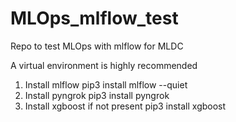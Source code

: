 # MLOps_mlflow_test
Repo to test MLOps with mlflow for MLDC

A virtual environment is highly recommended

1. Install mlflow
	pip3 install mlflow --quiet
2. Install pyngrok
	pip3 install pyngrok
3. Install xgboost if not present
	pip3 install xgboost
